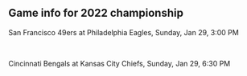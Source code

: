## Game info for 2022 championship
San Francisco 49ers at Philadelphia Eagles, Sunday, Jan 29, 3:00 PM


<br/>

Cincinnati Bengals at Kansas City Chiefs, Sunday, Jan 29, 6:30 PM

